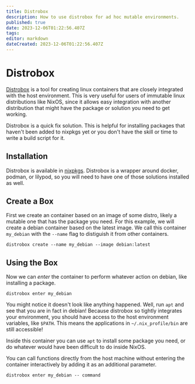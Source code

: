 ```yaml
---
title: Distrobox
description: How to use distrobox for ad hoc mutable environments.
published: true
date: 2023-12-06T01:22:56.407Z
tags: 
editor: markdown
dateCreated: 2023-12-06T01:22:56.407Z
---
```


# Distrobox
[Distrobox](https://distrobox.it/) is a tool for creating linux containers that are closely integrated with the host environment.  This is very useful for users of immutable linux distributions like NixOS, since it allows easy integration with another distribution that might have the package or solution you need to get working.

Distrobox is a quick fix solution.  This is helpful for installing packages that haven't been added to nixpkgs yet or you don't have the skill or time to write a build script for it.

## Installation

Distrobox is available in [nixpkgs](https://search.nixos.org/packages?channel=unstable&show=distrobox).  Distrobox is a wrapper around docker, podman, or lilypod, so you will need to have one of those solutions installed as well.

## Create a Box

First we create an container based on an image of some distro, likely a mutable one that has the package you need.  For this example, we will create a debian container based on the latest image.  We call this container `my_debian` with the `--name` flag to distiguish it from other containers.
```
distrobox create --name my_debian --image debian:latest
```

## Using the Box

Now we can *enter* the container to perform whatever action on debian, like installing a package.
```
distrobox enter my_debian
```
You might notice it doesn't look like anything happened.  Well, run `apt` and see that you are in fact in debian!  Because distrobox so tightly integrates your environment, you should have access to the host environment variables, like `$PATH`.  This means the applications in `~/.nix_profile/bin` are still accessible!

Inside this container you can use `apt` to install some package you need, or do whatever would have been difficult to do inside NixOS.

You can call functions directly from the host machine without entering the container interactively by adding it as an additional parameter.
```
distrobox enter my_debian -- command
```